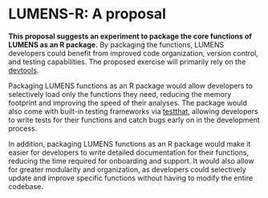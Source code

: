 # LUMENS-R: A proposal

**This proposal suggests an experiment to package the core functions of LUMENS as an R package.** By packaging the functions, LUMENS developers could benefit from improved code organization, version control, and testing capabilities. The proposed exercise will primarily rely on the [devtools](https://github.com/r-lib/devtools).

Packaging LUMENS functions as an R package would allow developers to selectively load only the functions they need, reducing the memory footprint and improving the speed of their analyses. The package would also come with built-in testing frameworks via [testthat](https://github.com/r-lib/testthat), allowing developers to write tests for their functions and catch bugs early on in the development process.

In addition, packaging LUMENS functions as an R package would make it easier for developers to write detailed documentation for their functions, reducing the time required for onboarding and support. It would also allow for greater modularity and organization, as developers could selectively update and improve specific functions without having to modify the entire codebase.
